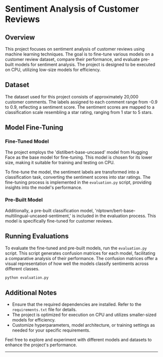 # Sentiment Analysis of Customer Reviews

## Overview

This project focuses on sentiment analysis of customer reviews using machine learning techniques. The goal is to fine-tune various models on a customer review dataset, compare their performance, and evaluate pre-built models for sentiment analysis. The project is designed to be executed on CPU, utilizing low-size models for efficiency.

## Dataset

The dataset used for this project consists of approximately 20,000 customer comments. The labels assigned to each comment range from -0.9 to 0.9, reflecting a sentiment score. The sentiment scores are mapped to a classification scale resembling a star rating, ranging from 1 star to 5 stars.

## Model Fine-Tuning

### Fine-Tuned Model

The project employs the 'distilbert-base-uncased' model from Hugging Face as the base model for fine-tuning. This model is chosen for its lower size, making it suitable for training and testing on CPU.

To fine-tune the model, the sentiment labels are transformed into a classification task, converting the sentiment scores into star ratings. The fine-tuning process is implemented in the `evaluation.py` script, providing insights into the model's performance.

### Pre-Built Model

Additionally, a pre-built classification model, 'nlptown/bert-base-multilingual-uncased-sentiment,' is included in the evaluation process. This model is specifically fine-tuned for customer reviews.

## Running Evaluations

To evaluate the fine-tuned and pre-built models, run the `evaluation.py` script. This script generates confusion matrices for each model, facilitating a comparative analysis of their performance. The confusion matrices offer a visual representation of how well the models classify sentiments across different classes.

```bash
python evaluation.py
```

## Additional Notes

- Ensure that the required dependencies are installed. Refer to the `requirements.txt` file for details.
- The project is optimized for execution on CPU and utilizes smaller-sized models for efficiency.
- Customize hyperparameters, model architecture, or training settings as needed for your specific requirements.

Feel free to explore and experiment with different models and datasets to enhance the project's performance.

---
